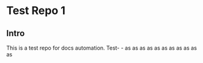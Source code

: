 # Test Repo 1

## Intro

This is a test repo for docs automation.
Test- - as as as as as as as as as as as